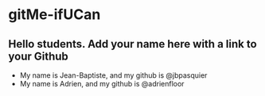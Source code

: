 # gitMe-ifUCan

## Hello students. Add your name here with a link to your Github

* My name is Jean-Baptiste, and my github is @jbpasquier
* My name is Adrien, and my github is @adrienfloor
